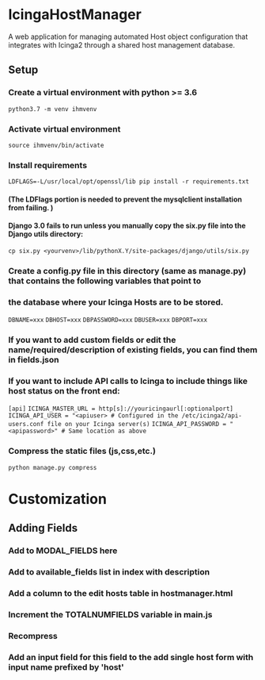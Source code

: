 # IcingaHostManager
A web application for managing automated Host object configuration that integrates with Icinga2 through a shared host management database.

## Setup
### Create a virtual environment with python >= 3.6
``` python3.7 -m venv ihmvenv ```
### Activate virtual environment
``` source ihmvenv/bin/activate ```
### Install requirements
``` LDFLAGS=-L/usr/local/opt/openssl/lib pip install -r requirements.txt ```
#### (The LDFlags portion is needed to prevent the mysqlclient installation from failing. )
#### Django 3.0 fails to run unless you manually copy the six.py file into the Django utils directory: 
``` cp six.py <yourvenv>/lib/pythonX.Y/site-packages/django/utils/six.py ```
### Create a config.py file in this directory (same as manage.py) that contains the following variables that point to 
### the database where your Icinga Hosts are to be stored. 
```DBNAME=xxx```
```DBHOST=xxx```
```DBPASSWORD=xxx```
```DBUSER=xxx```
```DBPORT=xxx```

### If you want to add custom fields or edit the name/required/description of existing fields, you can find them in fields.json

### If you want to include API calls to Icinga to include things like host status on the front end: 
``` [api] ```
``` ICINGA_MASTER_URL = http[s]://youricingaurl[:optionalport] ```
``` ICINGA_API_USER = "<apiuser> # Configured in the /etc/icinga2/api-users.conf file on your Icinga server(s) ```
``` ICINGA_API_PASSWORD = "<apipassword>" # Same location as above ```


### Compress the static files (js,css,etc.)
``` python manage.py compress ```

# Customization
## Adding Fields
### Add to MODAL_FIELDS here
### Add to available_fields list in index with description
### Add a column to the edit hosts table in hostmanager.html
### Increment the TOTALNUMFIELDS variable in main.js
### Recompress
### Add an input field for this field to the add single host form with input name prefixed by 'host'